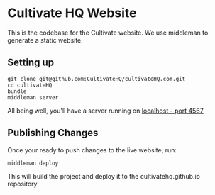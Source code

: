 # Cultivate HQ Website

This is the codebase for the Cultivate website. We use middleman to generate a static website.

## Setting up

    git clone git@github.com:CultivateHQ/cultivateHQ.com.git
    cd cultivateHQ
    bundle
    middleman server

All being well, you'll have a server running on [localhost - port 4567](http://0.0.0.0:4567)

## Publishing Changes

Once your ready to push changes to the live website, run:

    middleman deploy

This will build the project and deploy it to the cultivatehq.github.io repository
